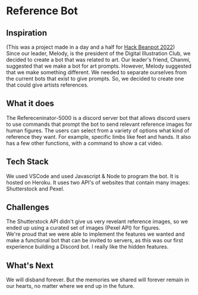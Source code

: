 # Reference Bot
## Inspiration
(This was a project made in a day and a half for [Hack Beanpot 2022](https://hackbeanpot-2022.devpost.com/))  
Since our leader, Melody, is the president of the Digital Illustration Club, we decided to create a bot that was related to art. Our leader's friend, Chanmi, suggested that we make a bot for art prompts. However, Melody suggested that we make something different. We needed to separate ourselves from the current bots that exist to give prompts. So, we decided to create one that could give artists references.

## What it does
The Refereceninator-5000 is a discord server bot that allows discord users to use commands that prompt the bot to send relevant reference images for human figures. The users can select from a variety of options what kind of reference they want. For example, specific limbs like feet and hands. It also has a few other functions, with a command to show a cat video.

## Tech Stack
We used VSCode and used Javascript & Node to program the bot. It is hosted on Heroku. It uses two API's of websites that contain many images: Shutterstock and Pexel.

## Challenges
The Shutterstock API didn't give us very revelant reference images, so we ended up using a curated set of images (Pexel API) for figures.  
We're proud that we were able to implement the features we wanted and make a functional bot that can be invited to servers, as this was our first experience building a Discord bot. I really like the hidden features.

## What's Next
We will disband forever. But the memories we shared will forever remain in our hearts, no matter where we end up in the future.
